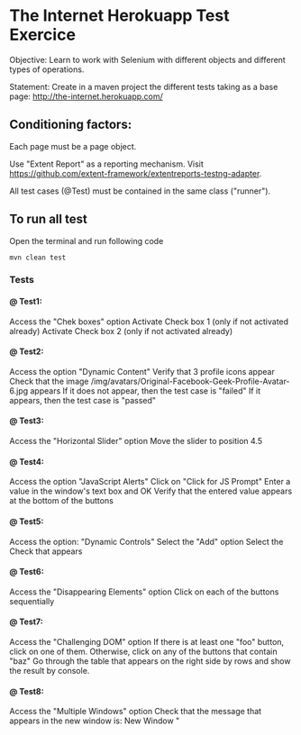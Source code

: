# The Internet Herokuapp Test Exercice

Objective: Learn to work with Selenium with different objects and different types of operations.

Statement: Create in a maven project the different tests taking as a base page: http://the-internet.herokuapp.com/

## Conditioning factors:

Each page must be a page object.

Use "Extent Report" as a reporting mechanism. Visit https://github.com/extent-framework/extentreports-testng-adapter.

All test cases (@Test) must be contained in the same class ("runner").

## To run all test

Open the terminal and run following code

```
mvn clean test

```

### Tests

#### @ Test1:

Access the "Chek boxes" option
Activate Check box 1 (only if not activated already)
Activate Check box 2 (only if not activated already)

#### @ Test2:

Access the option "Dynamic Content"
Verify that 3 profile icons appear
Check that the image /img/avatars/Original-Facebook-Geek-Profile-Avatar-6.jpg appears
If it does not appear, then the test case is "failed"
If it appears, then the test case is "passed"

#### @ Test3:

Access the "Horizontal Slider" option
Move the slider to position 4.5

#### @ Test4:

Access the option "JavaScript Alerts"
Click on "Click for JS Prompt"
Enter a value in the window's text box and OK
Verify that the entered value appears at the bottom of the buttons

#### @ Test5:

Access the option: "Dynamic Controls"
Select the "Add" option
Select the Check that appears

#### @ Test6:

Access the "Disappearing Elements" option
Click on each of the buttons sequentially

#### @ Test7:

Access the "Challenging DOM" option
If there is at least one "foo" button, click on one of them. Otherwise, click on any of the buttons that contain "baz"
Go through the table that appears on the right side by rows and show the result by console.

#### @ Test8:

Access the "Multiple Windows" option
Check that the message that appears in the new window is: New Window "